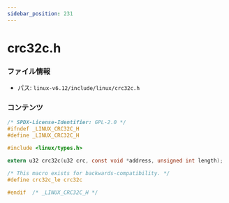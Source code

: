 ```yaml
---
sidebar_position: 231
---
```

# crc32c.h

### ファイル情報

- パス: `linux-v6.12/include/linux/crc32c.h`

### コンテンツ

```h
/* SPDX-License-Identifier: GPL-2.0 */
#ifndef _LINUX_CRC32C_H
#define _LINUX_CRC32C_H

#include <linux/types.h>

extern u32 crc32c(u32 crc, const void *address, unsigned int length);

/* This macro exists for backwards-compatibility. */
#define crc32c_le crc32c

#endif	/* _LINUX_CRC32C_H */

```

